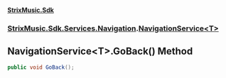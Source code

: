 #### [StrixMusic.Sdk](./index.md 'index')
### [StrixMusic.Sdk.Services.Navigation](./StrixMusic-Sdk-Services-Navigation.md 'StrixMusic.Sdk.Services.Navigation').[NavigationService&lt;T&gt;](./StrixMusic-Sdk-Services-Navigation-NavigationService-T-.md 'StrixMusic.Sdk.Services.Navigation.NavigationService&lt;T&gt;')
## NavigationService&lt;T&gt;.GoBack() Method
```csharp
public void GoBack();
```
